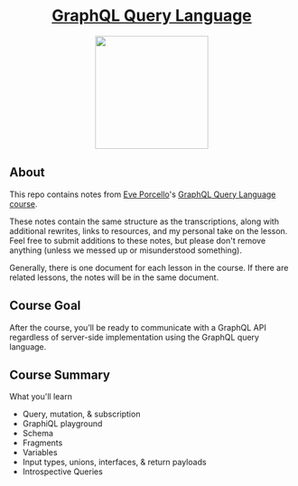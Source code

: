 <h1 align="center"><a href="https://egghead.io/courses/graphql-query-language">GraphQL Query Language</a></h1>

<p align="center"><img src="https://d2eip9sf3oo6c2.cloudfront.net/series/square_covers/000/000/236/full/EGH_GraphQLQuery_Final.png" width="200"></p>

## About

This repo contains notes from [Eve Porcello](https://twitter.com/eveporcello)'s [GraphQL Query Language course](https://egghead.io/courses/graphql-query-language).

These notes contain the same structure as the transcriptions, along with additional rewrites, links to resources, and my personal take on the lesson. Feel free to submit additions to these notes, but please don't remove anything (unless we messed up or misunderstood something).

Generally, there is one document for each lesson in the course. If there are related lessons, the notes will be in the same document.

## Course Goal

After the course, you’ll be ready to communicate with a GraphQL API regardless of server-side implementation using the GraphQL query language.

## Course Summary

What you'll learn

- Query, mutation, & subscription
- GraphiQL playground
- Schema
- Fragments
- Variables
- Input types, unions, interfaces, & return payloads
- Introspective Queries
